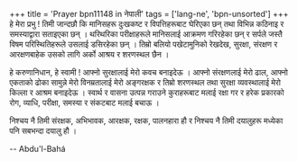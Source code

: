 +++
title = 'Prayer bpn11148 in नेपाली'
tags = ['lang-ne', 'bpn-unsorted']
+++
हे मेरा प्रभु ! तिमी जान्दछौ कि मानिसहरू दुःखकष्ट र विपत्तिहरूबाट घेरिएका छन् तथा विभिन्न कठिनाइ र समस्याद्वारा सताइएका छन् । थरिथरिका परीक्षाहरूले मानिसलाई आक्रमण गरिरहेका छन् र सर्पले जस्तै विषम परिस्थितिहरूले उसलाई डसिरहेका छन् । तिम्रो बलियो पखेटामुनिको रेखदेख, सुरक्षा, संरक्षण र आरक्षणबाहेक उसको लागि अर्को आश्रय र शरणस्थल छैन । 

हे करुणानिधान, हे स्वामी ! आफ्नो सुरक्षालाई मेरो कवच बनाइदेऊ । आफ्नो संरक्षणलाई मेरो ढाल, आफ्नो एकताको ढोका सामुन्ने मेरो विनम्रतालाई मेरो अङ्गरक्षक र तिम्रो शरणस्थल तथा सुरक्षा व्यवस्थालाई मेरो किल्ला र आश्रम बनाइदेऊ । स्वार्थ र वासना उत्पन्न गराउने कुराहरूबाट मलाई रक्षा गर र हरेक प्रकारको रोग, व्याधि, परीक्षा, समस्या र संकटबाट मलाई बचाऊ । 

निश्चय नै तिमी संरक्षक, अभिभावक, आरक्षक, रक्षक, पालनहारा हौ र निश्चय नै तिमी दयालुहरू मध्येका पनि सबभन्दा दयालु हौ ।

-- Abdu'l-Bahá
